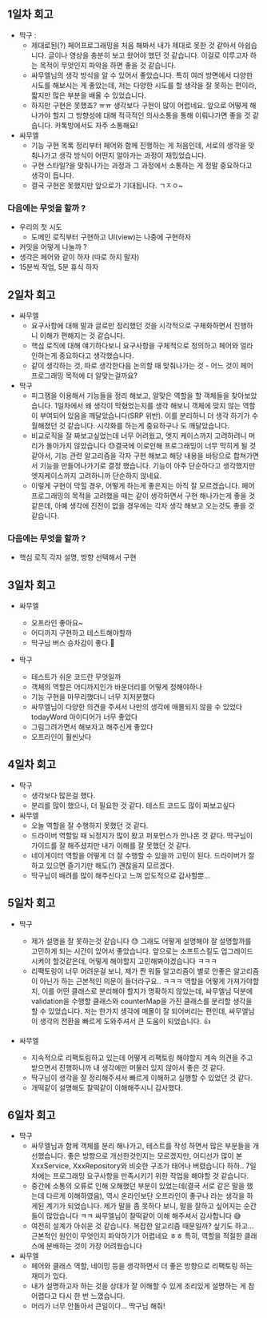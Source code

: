 ## 1일차 회고
- 딱구 : 
  - 제대로된(?) 페어프로그래밍을 처음 해봐서 내가 제대로 못한 것 같아서 아쉽습니다. 글이나 영상을 충분히 보고 왔어야 했던 것 같습니다. 이걸로 이루고자 하는 목적이 무엇인지 파악을 하면 좋을 것 같습니다.
  - 싸무엘님의 생각 방식을 알 수 있어서 좋았습니다. 특히 여러 방면에서 다양한 시도를 해보시는 게 좋았는데, 저는 다양한 시도를 할 생각을 잘 못하는 편이라, 짧지만 많은 부분을 배울 수 있었습니다. 
  - 하지만 구현은 못했죠? ㅠㅠ 생각보다 구현이 많이 어렵네요. 앞으로 어떻게 해나가야 할지 그 방향성에 대해 적극적인 의사소통을 통해 이뤄나가면 좋을 것 같습니다. 카톡방에서도 자주 소통해요!
- 싸무엘
  - 기능 구현 목록 정리부터 페어와 함께 진행하는 게 처음인데, 서로의 생각을 맞춰나가고 생각 방식이 어떤지 알아가는 과정이 재밌었습니다.
  - 구현 스타일?을 맞춰나가는 과정과 그 과정에서 소통하는 게 정말 중요하다고 생각이 듭니다.
  - 결국 구현은 못했지만 앞으로가 기대됩니다. ㄱㅈㅇ~

### 다음에는 무엇을 할까 ? 
- 우리의 첫 시도 
  - 도메인 로직부터 구현하고 UI(view)는 나중에 구현하자
- 커밋을 어떻게 나눌까 ? 
- 생각은 페어와 같이 하자 (따로 하지 말자)
- 15분씩 작업, 5분 휴식 하자

## 2일차 회고
- 싸무엘
  - 요구사항에 대해 말과 글로만 정리했던 것을 시각적으로 구체화하면서 진행하니 이해가 편해지는 것 같습니다.
  - 핵심 로직에 대해 얘기하다보니 요구사항을 구체적으로 정의하고 페어와 얼라인하는게 중요하다고 생각했습니다.
  - 같이 생각하는 것, 따로 생각한다음 논의할 때 맞춰나가는 것 - 어느 것이 페어 프로그래밍 목적에 더 알맞는걸까요?
- 딱구
  - 피그잼을 이용해서 기능들을 정리 해보고, 알맞은 역할을 할 객체들을 찾아보았습니다. 1일차에서 왜 생각이 막혔었는지를 생각 해보니 객체에 맞지 않는 역할이 부여되어 있음을 깨달았습니다(SRP 위반). 이를 분리하니 더 생각 하기가 수월해졌던 것 같습니다. 시각화를 하는게 중요하구나 도 깨달았습니다.
  - 비교로직을 잘 짜보고싶었는데 너무 어려웠고, 엣지 케이스까지 고려하려니 머리가 돌아가지 않았습니다 😓결국에 이로인해 프로그래밍이 너무 막히게 될 것 같아서, 기능 관련 알고리즘을 각자 구현 해보고 해당 내용을 바탕으로 합쳐가면서 기능을 만들어나가기로 결정 했습니다. 기능이 아주 단순하다고 생각했지만 엣지케이스까지 고려하니까 단순하지 않네요.
  - 이렇게 구현이 막힐 경우, 어떻게 하는게 좋은지는 아직 잘 모르겠습니다. 페어프로그래밍의 목적을 고려했을 때는 같이 생각하면서 구현 해나가는게 좋을 것 같은데, 아예 생각에 진전이 없을 경우에는 각자 생각 해보고 오는것도 좋을 것 같습니다.

### 다음에는 무엇을 할까 ?
- 핵심 로직 각자 설명, 방향 선택해서 구현

## 3일차 회고

- 싸무엘
  - 오프라인 좋아요~
  - 어디까지 구현하고 테스트해야할까
  - 딱구님 버스 승차감이 좋다.🚌

- 딱구 
  - 테스트가 쉬운 코드란 무엇일까
  - 객체의 역할은 어디까지인가 바운더리를 어떻게 정해야하나
  - 기능 구현을 마무리했더니 너무 지저분했다
  - 싸무엘님이 다양한 의견을 주셔서 나만의 생각에 매몰되지 않을 수 있었다 todayWord 아이디어가 너무 좋았다
  - 그림그려가면서 해보자고 해주신게 좋았다
  - 오프라인이 훨씬낫다


## 4일차 회고 
- 딱구
  - 생각보다 많은걸 했다. 
  - 분리를 많이 했으나, 더 필요한 것 같다. 테스트 코드도 많이 짜보고싶다 
- 싸무엘
  - 오늘 역할을 잘 수행하지 못했던 것 같다.
  - 드라이버 역할일 때 뇌정지가 많이 왔고 퍼포먼스가 안나온 것 같다. 딱구님이 가이드를 잘 해주셨지만 내가 이해를 잘 못했던 것 같다.
  - 네이게이터 역할을 어떻게 더 잘 수행할 수 있을까 고민이 된다. 드라이버가 잘하고 있으면 즐기기만 해도(?) 괜찮을지 모르겠다.
  - 딱구님이 배려를 많이 해주신다고 느껴 압도적으로 감사할뿐...


## 5일차 회고 
- 딱구
  - 제가 설명을 잘 못하는것 같습니다 😓 그래도 어떻게 설명해야 잘 설명할까를 고민하게 되는 시간이 있어서 좋았습니다. 앞으로는 소프트스킬도 업그레이드 시켜야 할것같은데, 어떻게 해야할지 고민해봐야겠습니다 ㅋㅋㅋ
  - 리팩토링이 너무 어려운걸 보니, 제가 짠 워들 알고리즘이 별로 안좋은 알고리즘이 아닌가 하는 근본적인 의문이 들더라구요.. ㅋㅋㅋ 역할을 어떻게 가져가야할지, 이를 어떤 클래스로 분리해야 할지가 명확하지 않았는데, 싸무엘님 덕분에 validation을 수행할 클래스와 counterMap을 가진 클래스를 분리할 생각을 할 수 있었습니다. 저는 한가지 생각에 매몰이 잘 되어버리는 편인데, 싸무엘님이 생각의 전환을 빠르게 도와주셔서 큰 도움이 되었습니다. 👍

- 싸무엘
  - 지속적으로 리팩토링하고 있는데 어떻게 리팩토링 해야할지 계속 의견을 주고받으면서 진행하니까 내 생각에만 머물러 있지 않아서 좋은 것 같다.
  - 딱구님이 생각을 잘 정리해주셔서 빠르게 이해하고 실행할 수 있었던 것 같다.
  - 개떡같이 설명해도 찰떡같이 이해해주시니 감사했다.


## 6일차 회고
- 딱구 
  - 싸무엘님과 함께 객체를 분리 해나가고, 테스트를 작성 하면서 많은 부분들을 개선했습니다. 좋은 방향으로 개선한것인지는 모르겠지만, 어디선가 많이 본 XxxService, XxxRepository와 비슷한 구조가 태어나 버렸습니다 하하.. 7일차에는 프로그래밍 요구사항을 만족시키기 위한 작업을 해야할 것 같습니다.   
  - 중간에 소통의 오류로 인해 오해했던 부분이 있었는데(결국 서로 같은 말을 했는데 다르게 이해하였음), 역시 온라인보단 오프라인이 좋구나 라는 생각을 하게된 계기가 되었습니다. 제가 말을 좀 못하다 보니, 말을 잘하고 싶어지는 순간들이 많았습니다 ㅋㅋ 싸무엘님이 찰떡같이 이해 해주셔서 감사합니다 😅
  - 여전히 설계가 아쉬운 것 같습니다. 복잡한 알고리즘 때문일까? 싶기도 하고... 근본적인 원인이 무엇인지 파악하기가 어렵네요 ㅎㅎ 특히, 역할을 적절한 클래스에 분배하는 것이 가장 어려웠습니다 
- 싸무엘
  - 페어와 클래스 역할, 네이밍 등을 생각하면서 더 좋은 방향으로 리팩토링 하는 재미가 있다.
  - 내가 설명하고자 하는 것을 상대가 잘 이해할 수 있게 조리있게 설명하는 게 참 어렵다고 다시 한 번 느꼈습니다.
  - 머리가 너무 안돌아서 큰일이다... 딱구님 해줘!
